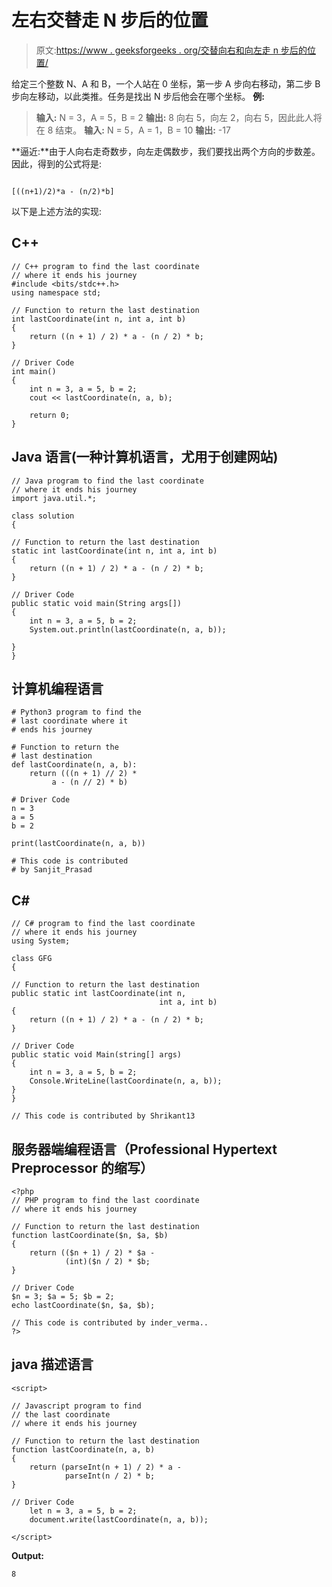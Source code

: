 # 左右交替走 N 步后的位置

> 原文:[https://www . geeksforgeeks . org/交替向右和向左走 n 步后的位置/](https://www.geeksforgeeks.org/position-after-taking-n-steps-to-the-right-and-left-in-an-alternate-manner/)

给定三个整数 N、A 和 B，一个人站在 0 坐标，第一步 A 步向右移动，第二步 B 步向左移动，以此类推。任务是找出 N 步后他会在哪个坐标。
**例:**

> **输入:** N = 3，A = 5，B = 2
> **输出:** 8
> 向右 5，向左 2，向右 5，因此此人将在 8 结束。
> **输入:** N = 5，A = 1，B = 10
> **输出:** -17

**逼近:**由于人向右走奇数步，向左走偶数步，我们要找出两个方向的步数差。因此，得到的公式将是:

```

[((n+1)/2)*a - (n/2)*b]

```

以下是上述方法的实现:

## C++

```
// C++ program to find the last coordinate
// where it ends his journey
#include <bits/stdc++.h>
using namespace std;

// Function to return the last destination
int lastCoordinate(int n, int a, int b)
{
    return ((n + 1) / 2) * a - (n / 2) * b;
}

// Driver Code
int main()
{
    int n = 3, a = 5, b = 2;
    cout << lastCoordinate(n, a, b);

    return 0;
}
```

## Java 语言(一种计算机语言，尤用于创建网站)

```
// Java program to find the last coordinate
// where it ends his journey
import java.util.*;

class solution
{

// Function to return the last destination
static int lastCoordinate(int n, int a, int b)
{
    return ((n + 1) / 2) * a - (n / 2) * b;
}

// Driver Code
public static void main(String args[])
{
    int n = 3, a = 5, b = 2;
    System.out.println(lastCoordinate(n, a, b));

}
}
```

## 计算机编程语言

```
# Python3 program to find the 
# last coordinate where it
# ends his journey 

# Function to return the
# last destination 
def lastCoordinate(n, a, b):
    return (((n + 1) // 2) * 
         a - (n // 2) * b)

# Driver Code 
n = 3
a = 5
b = 2

print(lastCoordinate(n, a, b))

# This code is contributed
# by Sanjit_Prasad
```

## C#

```
// C# program to find the last coordinate 
// where it ends his journey 
using System;

class GFG
{

// Function to return the last destination 
public static int lastCoordinate(int n, 
                                 int a, int b)
{
    return ((n + 1) / 2) * a - (n / 2) * b;
}

// Driver Code 
public static void Main(string[] args)
{
    int n = 3, a = 5, b = 2;
    Console.WriteLine(lastCoordinate(n, a, b));
}
}

// This code is contributed by Shrikant13
```

## 服务器端编程语言（Professional Hypertext Preprocessor 的缩写）

```
<?php
// PHP program to find the last coordinate
// where it ends his journey

// Function to return the last destination
function lastCoordinate($n, $a, $b)
{
    return (($n + 1) / 2) * $a - 
            (int)($n / 2) * $b;
}

// Driver Code
$n = 3; $a = 5; $b = 2;
echo lastCoordinate($n, $a, $b);

// This code is contributed by inder_verma..
?>
```

## java 描述语言

```
<script>

// Javascript program to find
// the last coordinate
// where it ends his journey

// Function to return the last destination
function lastCoordinate(n, a, b)
{
    return (parseInt(n + 1) / 2) * a - 
            parseInt(n / 2) * b;
}

// Driver Code
    let n = 3, a = 5, b = 2;
    document.write(lastCoordinate(n, a, b));

</script>
```

**Output:** 

```
8
```